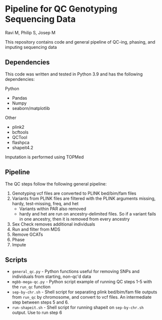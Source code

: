 # Pipeline for QC Genotyping Sequencing Data

Ravi M, Philip S, Josep M

This repository contains code and general pipeline of QC-ing, phasing, and imputing sequencing data

## Dependencies

This code was written and tested in Python 3.9 and has the following dependencies:

Python
* Pandas
* Numpy
* seaborn/matplotlib

Other
* plink2
* bcftools
* QCTool
* flashpca
* shapeit4.2

Imputation is performed using TOPMed

## Pipeline

The QC steps follow the following general pipeline:

1. Genotyping vcf files are converted to PLINK bed/bim/fam files
2. Variants from PLINK files are filtered with the PLINK arguments missing, hardy, test-missing, freq, and het
    - Variants within PAR also removed
    - hardy and het are run on ancestry-delimited files. So if a variant fails in one ancestry, then it is removed from every ancestry
3. Sex Check removes additional individuals
4. Run and filter from MDS
5. Remove GCATs
6. Phase
7. Impute

## Scripts

* `general_qc.py` - Python functions useful for removing SNPs and individuals from starting, non-qc'd data
* `mgbb-mega-qc.py` - Python script example of running QC steps 1-5 with the `run_qc` function
* `sep-by-chr.sh` - Shell script for separating plink bed/bim/fam file outputs from `run_qc` by chromosome, and convert to vcf files. An intermediate step between steps 5 and 6.
* `run-shapeit.sh` - Shell script for running shapeit on `sep-by-chr.sh` output. Use to run step 6
